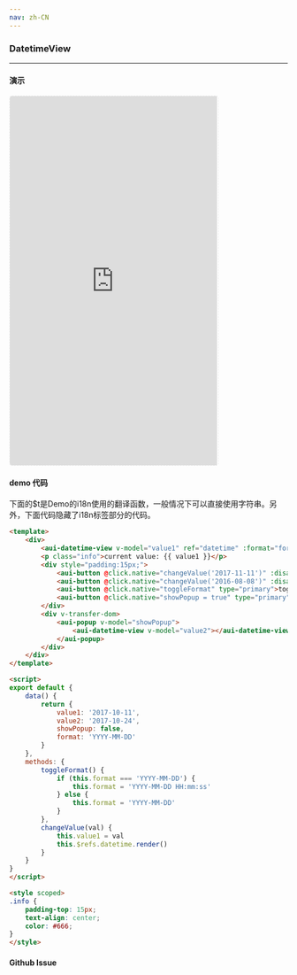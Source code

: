 ```yaml
---
nav: zh-CN
---
```



### DatetimeView

---

#### 演示

 <div style="width:377px;height:667px;display:inline-block;border:1px dashed #ececec;border-radius:5px;overflow:hidden;">
   <iframe src="http://192.9.200.185:50003/aui-m/#/component/datetime-view" width="375" height="667" border="0" frameborder="0"></iframe>
 </div>

#### demo 代码

<p class="tip">下面的$t是Demo的i18n使用的翻译函数，一般情况下可以直接使用字符串。另外，下面代码隐藏了i18n标签部分的代码。</p>

``` html
<template>
    <div>
        <aui-datetime-view v-model="value1" ref="datetime" :format="format"></aui-datetime-view>
        <p class="info">current value: {{ value1 }}</p>
        <div style="padding:15px;">
            <aui-button @click.native="changeValue('2017-11-11')" :disabled="format !== 'YYYY-MM-DD'" type="primary">set 2017-11-11</aui-button>
            <aui-button @click.native="changeValue('2016-08-08')" :disabled="format !== 'YYYY-MM-DD'" type="primary">set 2016-08-08</aui-button>
            <aui-button @click.native="toggleFormat" type="primary">toggle format</aui-button>
            <aui-button @click.native="showPopup = true" type="primary">show popup with datetime-view</aui-button>
        </div>
        <div v-transfer-dom>
            <aui-popup v-model="showPopup">
                <aui-datetime-view v-model="value2"></aui-datetime-view>
            </aui-popup>
        </div>
    </div>
</template>

<script>
export default {
    data() {
        return {
            value1: '2017-10-11',
            value2: '2017-10-24',
            showPopup: false,
            format: 'YYYY-MM-DD'
        }
    },
    methods: {
        toggleFormat() {
            if (this.format === 'YYYY-MM-DD') {
                this.format = 'YYYY-MM-DD HH:mm:ss'
            } else {
                this.format = 'YYYY-MM-DD'
            }
        },
        changeValue(val) {
            this.value1 = val
            this.$refs.datetime.render()
        }
    }
}
</script>

<style scoped>
.info {
    padding-top: 15px;
    text-align: center;
    color: #666;
}
</style>

```


#### Github Issue
